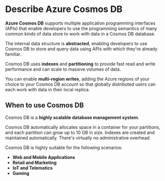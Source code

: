 # Describe Azure Cosmos DB

**Azure Cosmos DB** supports multiple application programming interfaces (APIs) that enable developers to use the programming semantics of many common kinds of data store to work with data in a Cosmos DB database. 

The internal data structure is **abstracted**, enabling developers to use Cosmos DB to store and query data using APIs with which they're already familiar.

Cosmos DB uses **indexes** and **partitioning** to provide fast read and write performance and can scale to massive volumes of data. 

You can enable **multi-region writes**, adding the Azure regions of your choice to your Cosmos DB account so that globally distributed users can each work with data in their local replica.

## When to use Cosmos DB

Cosmos DB is a **highly scalable database management system**. 

Cosmos DB automatically allocates space in a container for your partitions, and each partition can grow up to 10 GB in size. Indexes are created and maintained automatically. There's virtually no administrative overhead.

Cosmos DB is highly suitable for the following scenarios:
- **Web and Mobile Applications**
- **Retail and Marketing**
- **IoT and Telematics**
- **Gaming**